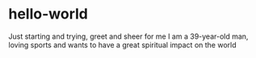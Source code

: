 # hello-world
Just starting and trying, greet and sheer for me
I am a 39-year-old man, loving sports and wants to have a great spiritual impact on the world
